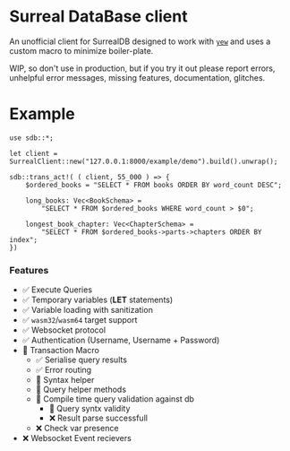 # Surreal DataBase client

An unofficial client for SurrealDB designed to work with [`yew`](https://yew.rs/) and uses a custom macro to minimize boiler-plate. 

WIP, so don't use in production, but if you try it out please report errors, unhelpful error messages, missing features, documentation, glitches.

# Example

```rust,no_run
use sdb::*;

let client = SurrealClient::new("127.0.0.1:8000/example/demo").build().unwrap();

sdb::trans_act!( ( client, 55_000 ) => {
    $ordered_books = "SELECT * FROM books ORDER BY word_count DESC";

    long_books: Vec<BookSchema> =
        "SELECT * FROM $ordered_books WHERE word_count > $0";

    longest_book_chapter: Vec<ChapterSchema> =
        "SELECT * FROM $ordered_books->parts->chapters ORDER BY index";
})
```

### Features
 - ✅ Execute Queries
 - ✅ Temporary variables (**LET** statements)
 - ✅ Variable loading with sanitization
 - ✅ `wasm32`/`wasm64` target support
 - ✅ Websocket protocol
 - ✅ Authentication (Username, Username + Password)
 - 🚧 Transaction Macro
   - ✅ Serialise query results
   - ✅ Error routing
   - 🚧 Syntax helper
   - 🚧 Query helper methods
   - 🚧 Compile time query validation against db
     - 🚧 Query syntx validity
     - ❌ Result parse successfull
   - ❌ Check var presence
 - ❌ Websocket Event recievers
